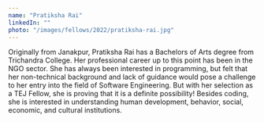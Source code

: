 ```yaml
---
name: "Pratiksha Rai"
linkedIn: ""
photo: "/images/fellows/2022/pratiksha-rai.jpg"
---
```


Originally from Janakpur, Pratiksha Rai has a Bachelors of Arts degree from Trichandra College. Her professional career up to this point has been in the NGO sector. She has always been interested in programming, but felt that her non-technical background and lack of guidance would pose a challenge to her entry into the field of Software Engineering. But with her selection as a TEJ Fellow, she is proving that it is a definite possibility! Besides coding, she is interested in understanding human development, behavior, social, economic, and cultural institutions.
